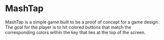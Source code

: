 # MashTap
MashTap is a simple game built to be a proof of concept for a game design. The goal for the player is to hit colored buttons that match the corresponding colors within the key that lies at the top of the screen.
